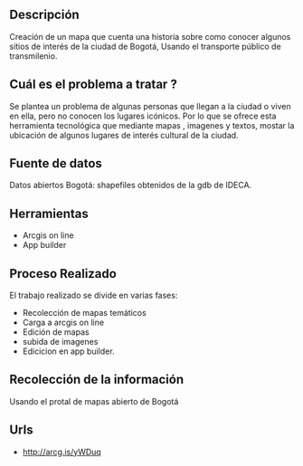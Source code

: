 ## Descripción

Creación de un mapa que cuenta una historia sobre como conocer algunos sitios de interés de la ciudad de Bogotá, Usando el transporte público de transmilenio.

##  Cuál es el problema a tratar ?
Se plantea un problema de algunas personas que llegan a la ciudad o viven en ella, pero no conocen los lugares icónicos. Por lo que se ofrece esta herramienta tecnológica que mediante mapas , imagenes y textos, mostar la ubicación de algunos lugares de interés cultural de la ciudad.

## Fuente de datos

Datos abiertos Bogotá: shapefiles obtenidos de la gdb de IDECA.

##  Herramientas

- Arcgis on line
- App builder

##  Proceso Realizado

El trabajo realizado se divide en varias fases:

- Recolección de mapas temáticos
- Carga a arcgis on line
- Edición de mapas
- subida de imagenes
- Edicicion en app builder.

## Recolección de la información 

Usando el protal de mapas abierto de Bogotá


##  Urls

-  http://arcg.is/yWDuq
